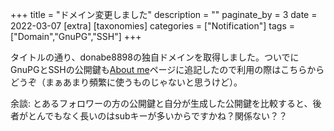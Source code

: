 +++
title = "ドメイン変更しました"
description = ""
paginate_by = 3
date = 2022-03-07
[extra]
[taxonomies]
categories = ["Notification"]
tags = ["Domain","GnuPG","SSH"]
+++

タイトルの通り、donabe8898の独自ドメインを取得しました。ついでにGnuPGとSSHの公開鍵も[About me](/about/)ページに追記したので利用の際はこちらからどうぞ（まぁあまり頻繁に使うものじゃないと思うけど）。

余談: とあるフォロワーの方の公開鍵と自分が生成した公開鍵を比較すると、後者がとんでもなく長いのはsubキーが多いからですかね？関係ない？？